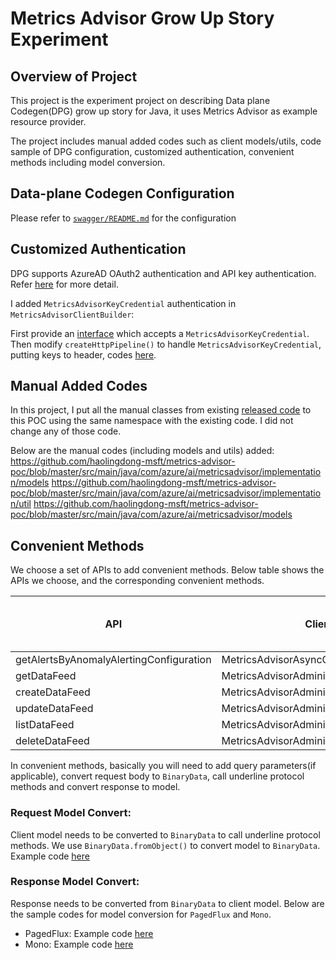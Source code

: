# Metrics Advisor Grow Up Story Experiment

## Overview of Project

This project is the experiment project on describing Data plane Codegen(DPG) grow up story for Java, it uses Metrics Advisor as example resource provider. 

The project includes manual added codes such as client models/utils, code sample of DPG configuration, customized authentication, convenient methods including model conversion.

## Data-plane Codegen Configuration

Please refer to [`swagger/README.md`](https://github.com/haolingdong-msft/metrics-advisor-poc/blob/master/swagger/README.md) for the configuration

## Customized Authentication

DPG supports AzureAD OAuth2 authentication and API key authentication. Refer [here](https://github.com/Azure/autorest/blob/main/docs/generate/authentication.md) for more detail.

I added `MetricsAdvisorKeyCredential` authentication in `MetricsAdvisorClientBuilder`:

First provide an [interface](https://github.com/haolingdong-msft/metrics-advisor-poc/blob/83d2c4d1e5bcf83c929e20e25c2a88b2c3ee650f/src/main/java/com/azure/ai/metricsadvisor/MetricsAdvisorClientBuilder.java#L147-L162
) which accepts a `MetricsAdvisorKeyCredential`.
Then modify `createHttpPipeline()` to handle `MetricsAdvisorKeyCredential`, putting keys to header, codes [here](https://github.com/haolingdong-msft/metrics-advisor-poc/blob/83d2c4d1e5bcf83c929e20e25c2a88b2c3ee650f/src/main/java/com/azure/ai/metricsadvisor/MetricsAdvisorClientBuilder.java#L274-L278
).

## Manual Added Codes

In this project, I put all the manual classes from existing [released code](https://github.com/Azure/azure-sdk-for-java/tree/main/sdk/metricsadvisor) to this POC using the same namespace with the existing code. I did not change any of those code.

Below are the manual codes (including models and utils) added:
https://github.com/haolingdong-msft/metrics-advisor-poc/blob/master/src/main/java/com/azure/ai/metricsadvisor/implementation/models
https://github.com/haolingdong-msft/metrics-advisor-poc/blob/master/src/main/java/com/azure/ai/metricsadvisor/implementation/util
https://github.com/haolingdong-msft/metrics-advisor-poc/blob/master/src/main/java/com/azure/ai/metricsadvisor/models

## Convenient Methods

We choose a set of APIs to add convenient methods. Below table shows the APIs we choose, and the corresponding convenient methods.

| API                                     | Client                                  | Path                                                                          | Method | Return value | Code Reference in Async Client|
|-----------------------------------------|-----------------------------------------|-------------------------------------------------------------------------------|--------|--------------|---------------|
| getAlertsByAnomalyAlertingConfiguration | MetricsAdvisorAsyncClient               | /enrichment/anomalyDetection/configurations/{configurationId}/anomalies/query | POST   | PagedFlux    |[code](https://github.com/haolingdong-msft/metrics-advisor-poc/blob/7348da524916ab84edf6f38a45883c888e001020/src/main/java/com/azure/ai/metricsadvisor/MetricsAdvisorAsyncClient.java#L65-L89)|
| getDataFeed                             | MetricsAdvisorAdministrationAsyncClient | /dataFeeds/{dataFeedId}                                                       | GET    | Mono         |[code](https://github.com/haolingdong-msft/metrics-advisor-poc/blob/7348da524916ab84edf6f38a45883c888e001020/src/main/java/com/azure/ai/metricsadvisor/administration/MetricsAdvisorAdministrationAsyncClient.java#L448-L478)|
| createDataFeed                          | MetricsAdvisorAdministrationAsyncClient | /dataFeeds                                                                    | POST   | Mono         |[code](https://github.com/haolingdong-msft/metrics-advisor-poc/blob/7348da524916ab84edf6f38a45883c888e001020/src/main/java/com/azure/ai/metricsadvisor/administration/MetricsAdvisorAdministrationAsyncClient.java#L273-L384)|
| updateDataFeed                          | MetricsAdvisorAdministrationAsyncClient | /dataFeeds/{dataFeedId}                                                       | PATCH  | Mono         |[code](https://github.com/haolingdong-msft/metrics-advisor-poc/blob/7348da524916ab84edf6f38a45883c888e001020/src/main/java/com/azure/ai/metricsadvisor/administration/MetricsAdvisorAdministrationAsyncClient.java#L523-L613)|
| listDataFeed                            | MetricsAdvisorAdministrationAsyncClient | /dataFeeds                                                                    | GET    | PagedFlux    |[code](https://github.com/haolingdong-msft/metrics-advisor-poc/blob/7348da524916ab84edf6f38a45883c888e001020/src/main/java/com/azure/ai/metricsadvisor/administration/MetricsAdvisorAdministrationAsyncClient.java#L155-L205)|
| deleteDataFeed                          | MetricsAdvisorAdministrationAsyncClient | /dataFeeds/{dataFeedId}                                                       | DELETE | Mono         |[code](https://github.com/haolingdong-msft/metrics-advisor-poc/blob/7348da524916ab84edf6f38a45883c888e001020/src/main/java/com/azure/ai/metricsadvisor/administration/MetricsAdvisorAdministrationAsyncClient.java#L621-L648)|

In convenient methods, basically you will need to add query parameters(if applicable), convert request body to `BinaryData`, call underline protocol methods and convert response to model.

### Request Model Convert:

Client model needs to be converted to `BinaryData` to call underline protocol methods. We use `BinaryData.fromObject()` to convert model to `BinaryData`. Example code [here](https://github.com/haolingdong-msft/metrics-advisor-poc/blob/6f20629db66e5eec153b33c7d3932ba5057ee81e/src/main/java/com/azure/ai/metricsadvisor/MetricsAdvisorAsyncClient.java#L85-L85)

### Response Model Convert:

Response needs to be converted from `BinaryData` to client model. Below are the sample codes for model conversion for `PagedFlux` and `Mono`.

* PagedFlux: 
  Example code [here](https://github.com/haolingdong-msft/metrics-advisor-poc/blob/master/src/main/java/com/azure/ai/metricsadvisor/administration/MetricsAdvisorAdministrationAsyncClient.java#L336-L336)
* Mono: 
  Example code [here](https://github.com/haolingdong-msft/metrics-advisor-poc/blob/master/src/main/java/com/azure/ai/metricsadvisor/administration/MetricsAdvisorAdministrationAsyncClient.java#L623-L623)
  

